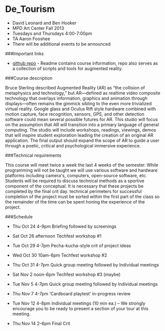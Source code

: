 De_Tourism
======================================

* David Leonard and Ben Hooker
* MPD Art Center  Fall 2013
* Tuesdays and Thursdays 4:00-7:00pm
* TA Aaron Fooshee 
* There will be additional events to be announced 

###Important links

* [github repo](https://github.com/dltv/de_tourism) - Readme contains course information, repo also serves as a collection of scripts and tools for augmented reality.

###Course description

Bruce Sterling described Augmented Reality (AR) as “the collision of metaphysics and technology,” but AR—defined as realtime video composite technology that overlays information, graphics and animation through displays—often remains the gimmick sibling to the even more trivialized virtual reality.
Google glass and Oculus Rift style hardware combined with motion capture, face recognition, sensors, GPS, and other detection software could mean several possible futures for AR. This studio will focus on the assumption that AR will transition into a primary language of general computing.
The studio will include workshops, readings, viewings, demos that will inspire student exploration leading the creation of an original AR application. The final output should expand the scope of AR to guide a user through a poetic, critical and psychological immersive experience.

###Technical requirements

This course will meet twice a week the last 4 weeks of the semester. While programming will not be taught we will use various software and hardware platforms including camera's, computers, open-source software, etc. Students will be required to discuss technical methods as a sportive component of the conceptual. It is necessary that these projects be completed by the final crit day. technical perimeters for successful completion of the project must be sorted within the first part of the class so the remainder of the time can be spent honing the experience of the project.

###Schedule 

* Thu Oct 24	4-9pm		Briefing followed by screenings
* Sat Oct 26	afternoon	Techfest workshop #1
* Tue Oct 29	4-7pm		Pecha-kucha-style crit of project ideas
* Wed Oct 30	10am-6pm	Techfest workshop #2
* Thu Oct 31	4-7pm		Quick group meeting followed by Individual meetings
* Sat Nov 2	noon-6pm	Techfest workshop #3 (maybe)

* Tue Nov 5	4-7pm		Quick group meeting followed by Individual meetings
* Thu Nov 7	4-7pm		‘Cardboard playtest’ in-progress review

* Tue Nov 12	4-8pm		Individual meetings (10 min ea.) – We strongly encourage you to be ready to present a section of your tour at this meeting.
* Thu Nov 14	2-6pm		Final Crit


	
  

 


